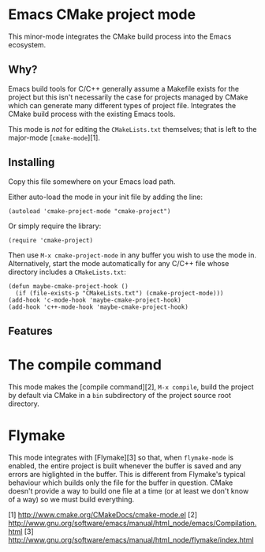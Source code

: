 Emacs CMake project mode
==========

This minor-mode integrates the CMake build process into the Emacs ecosystem.

Why?
----------

Emacs build tools for C/C++ generally assume a Makefile exists for the
project but this isn't necessarily the case for projects managed by
CMake which can generate many different types of project file.
Integrates the CMake build process with the existing Emacs tools.

This mode is *not* for editing the `CMakeLists.txt` themselves; that
is left to the major-mode [`cmake-mode`][1].

Installing
----------

Copy this file somewhere on your Emacs load path.

Either auto-load the mode in your init file by adding the line:

    (autoload 'cmake-project-mode "cmake-project")

Or simply require the library:

    (require 'cmake-project)

Then use `M-x cmake-project-mode` in any buffer you wish to use the
mode in.  Alternatively, start the mode automatically for any C/C++
file whose directory includes a `CMakeLists.txt`:

    (defun maybe-cmake-project-hook ()
      (if (file-exists-p "CMakeLists.txt") (cmake-project-mode)))
    (add-hook 'c-mode-hook 'maybe-cmake-project-hook)
    (add-hook 'c++-mode-hook 'maybe-cmake-project-hook)

Features
----------

# The compile command #

This mode makes the [compile command][2], `M-x compile`, build the
project by default via CMake in a `bin` subdirectory of the project
source root directory.

# Flymake #

This mode integrates with [Flymake][3] so that, when `flymake-mode` is
enabled, the entire project is built whenever the buffer is saved and
any errors are higlighted in the buffer.  This is different from
Flymake's typical behaviour which builds only the file for the buffer
in question.  CMake doesn't provide a way to build one file at a time
(or at least we don't know of a way) so we must build everything.


[1] http://www.cmake.org/CMakeDocs/cmake-mode.el
[2] http://www.gnu.org/software/emacs/manual/html_node/emacs/Compilation.html
[3] http://www.gnu.org/software/emacs/manual/html_node/flymake/index.html
